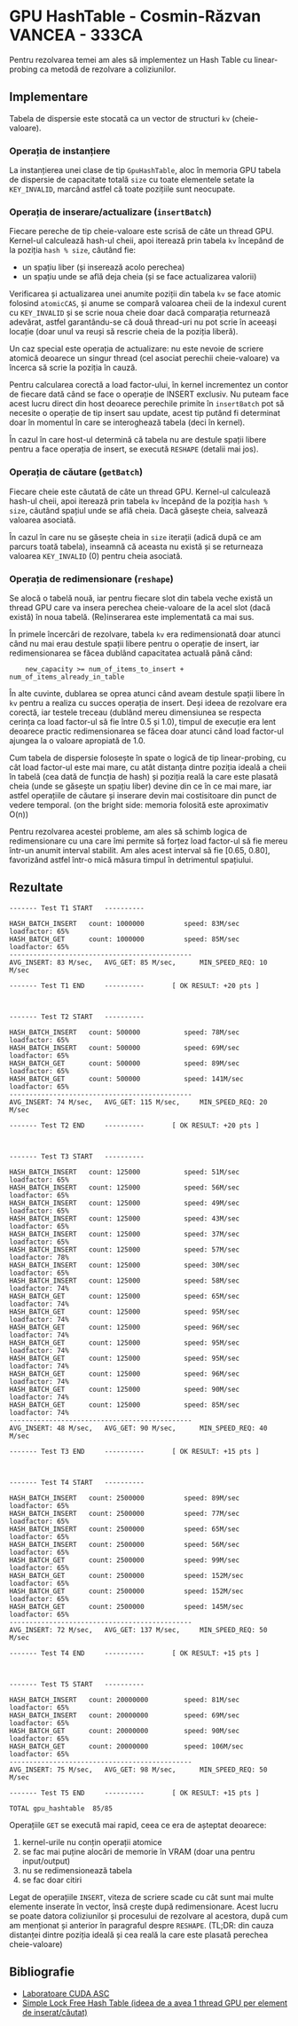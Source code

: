 # GPU HashTable - Cosmin-Răzvan VANCEA - 333CA

Pentru rezolvarea temei am ales să implementez un Hash Table cu linear-probing
ca metodă de rezolvare a coliziunilor.

## Implementare

Tabela de dispersie este stocată ca un vector de structuri `kv` (cheie-valoare).

### Operația de instanțiere

La instanțierea unei clase de tip `GpuHashTable`, aloc în memoria GPU tabela de
dispersie de capacitate totală `size` cu toate elementele setate la `KEY_INVALID`,
marcând astfel că toate pozițiile sunt neocupate.

### Operația de inserare/actualizare (`insertBatch`)

Fiecare pereche de tip cheie-valoare este scrisă de câte un thread GPU. Kernel-ul
calculează hash-ul cheii, apoi iterează prin tabela `kv` începând de la poziția
`hash % size`, câutând fie:

- un spațiu liber (și inserează acolo perechea)
- un spațiu unde se află deja cheia (și se face actualizarea valorii)

Verificarea și actualizarea unei anumite poziții din tabela `kv` se face atomic
folosind `atomicCAS`, și anume se compară valoarea cheii de la indexul curent cu
`KEY_INVALID` și se scrie noua cheie doar dacă comparația returnează adevărat,
astfel garantându-se că două thread-uri nu pot scrie în aceeași locație (doar
unul va reuși să rescrie cheia de la poziția liberă).

Un caz special este operația de actualizare: nu este nevoie de scriere atomică
deoarece un singur thread (cel asociat perechii cheie-valoare) va încerca să
scrie la poziția în cauză.

Pentru calcularea corectă a load factor-ului, în kernel incrementez un contor
de fiecare dată când se face o operație de INSERT exclusiv. Nu puteam face
acest lucru direct din host deoarece perechile primite în `insertBatch` pot
să necesite o operație de tip insert sau update, acest tip putând fi determinat
doar în momentul în care se interoghează tabela (deci în kernel).

În cazul în care host-ul determină că tabela nu are destule spații libere
pentru a face operația de insert, se execută `RESHAPE` (detalii mai jos).

### Operația de căutare (`getBatch`)

Fiecare cheie este căutată de câte un thread GPU. Kernel-ul calculează hash-ul
cheii, apoi iterează prin tabela `kv` începând de la poziția
`hash % size`, câutând spațiul unde se află cheia. Dacă găsește cheia, salvează
valoarea asociată.

În cazul în care nu se găsește cheia in `size` iterații (adică după ce am
parcurs toată tabela), inseamnă că aceasta nu există și se returneaza valoarea
`KEY_INVALID` (0) pentru cheia asociată.

### Operația de redimensionare (`reshape`)

Se alocă o tabelă nouă, iar pentru fiecare slot din tabela veche există un thread
GPU care va insera perechea cheie-valoare de la acel slot (dacă există) în noua
tabelă. (Re)inserarea este implementată ca mai sus.

În primele încercări de rezolvare, tabela `kv` era redimensionată doar atunci
când nu mai erau destule spații libere pentru o operație de insert, iar
redimensionarea se făcea dublând capacitatea actuală până când:

```text
    new_capacity >= num_of_items_to_insert + num_of_items_already_in_table
```

În alte cuvinte, dublarea se oprea atunci când aveam destule spații libere
în `kv` pentru a realiza cu succes operația de insert. Deși ideea de rezolvare
era corectă, iar testele treceau (dublând mereu dimensiunea se respecta cerința
ca load factor-ul să fie între 0.5 și 1.0), timpul de execuție era lent deoarece
practic redimensionarea se făcea doar atunci când load factor-ul ajungea la o
valoare apropiată de 1.0.

Cum tabela de dispersie folosește în spate o logică de tip linear-probing,
cu cât load factor-ul este mai mare, cu atât distanța dintre poziția ideală a
cheii în tabelă (cea dată de funcția de hash) și poziția reală la care este
plasată cheia (unde se găsește un spațiu liber) devine din ce în ce mai mare,
iar astfel operațiile de căutare și inserare devin mai costisitoare din punct
de vedere temporal. (on the bright side: memoria folosită este aproximativ O(n))

Pentru rezolvarea acestei probleme, am ales să schimb logica de redimensionare
cu una care îmi permite să forțez load factor-ul să fie mereu într-un anumit
interval stabilit. Am ales acest interval să fie [0.65, 0.80], favorizând
astfel într-o mică măsura timpul în detrimentul spațiului.

## Rezultate

```text
------- Test T1 START   ----------

HASH_BATCH_INSERT   count: 1000000          speed: 83M/sec          loadfactor: 65%
HASH_BATCH_GET      count: 1000000          speed: 85M/sec          loadfactor: 65%
----------------------------------------------
AVG_INSERT: 83 M/sec,   AVG_GET: 85 M/sec,      MIN_SPEED_REQ: 10 M/sec

------- Test T1 END     ----------       [ OK RESULT: +20 pts ]



------- Test T2 START   ----------

HASH_BATCH_INSERT   count: 500000           speed: 78M/sec          loadfactor: 65%
HASH_BATCH_INSERT   count: 500000           speed: 69M/sec          loadfactor: 65%
HASH_BATCH_GET      count: 500000           speed: 89M/sec          loadfactor: 65%
HASH_BATCH_GET      count: 500000           speed: 141M/sec         loadfactor: 65%
----------------------------------------------
AVG_INSERT: 74 M/sec,   AVG_GET: 115 M/sec,     MIN_SPEED_REQ: 20 M/sec

------- Test T2 END     ----------       [ OK RESULT: +20 pts ]



------- Test T3 START   ----------

HASH_BATCH_INSERT   count: 125000           speed: 51M/sec          loadfactor: 65%
HASH_BATCH_INSERT   count: 125000           speed: 56M/sec          loadfactor: 65%
HASH_BATCH_INSERT   count: 125000           speed: 49M/sec          loadfactor: 65%
HASH_BATCH_INSERT   count: 125000           speed: 43M/sec          loadfactor: 65%
HASH_BATCH_INSERT   count: 125000           speed: 37M/sec          loadfactor: 65%
HASH_BATCH_INSERT   count: 125000           speed: 57M/sec          loadfactor: 78%
HASH_BATCH_INSERT   count: 125000           speed: 30M/sec          loadfactor: 65%
HASH_BATCH_INSERT   count: 125000           speed: 58M/sec          loadfactor: 74%
HASH_BATCH_GET      count: 125000           speed: 65M/sec          loadfactor: 74%
HASH_BATCH_GET      count: 125000           speed: 95M/sec          loadfactor: 74%
HASH_BATCH_GET      count: 125000           speed: 96M/sec          loadfactor: 74%
HASH_BATCH_GET      count: 125000           speed: 95M/sec          loadfactor: 74%
HASH_BATCH_GET      count: 125000           speed: 95M/sec          loadfactor: 74%
HASH_BATCH_GET      count: 125000           speed: 96M/sec          loadfactor: 74%
HASH_BATCH_GET      count: 125000           speed: 90M/sec          loadfactor: 74%
HASH_BATCH_GET      count: 125000           speed: 85M/sec          loadfactor: 74%
----------------------------------------------
AVG_INSERT: 48 M/sec,   AVG_GET: 90 M/sec,      MIN_SPEED_REQ: 40 M/sec

------- Test T3 END     ----------       [ OK RESULT: +15 pts ]



------- Test T4 START   ----------

HASH_BATCH_INSERT   count: 2500000          speed: 89M/sec          loadfactor: 65%
HASH_BATCH_INSERT   count: 2500000          speed: 77M/sec          loadfactor: 65%
HASH_BATCH_INSERT   count: 2500000          speed: 65M/sec          loadfactor: 65%
HASH_BATCH_INSERT   count: 2500000          speed: 56M/sec          loadfactor: 65%
HASH_BATCH_GET      count: 2500000          speed: 99M/sec          loadfactor: 65%
HASH_BATCH_GET      count: 2500000          speed: 152M/sec         loadfactor: 65%
HASH_BATCH_GET      count: 2500000          speed: 152M/sec         loadfactor: 65%
HASH_BATCH_GET      count: 2500000          speed: 145M/sec         loadfactor: 65%
----------------------------------------------
AVG_INSERT: 72 M/sec,   AVG_GET: 137 M/sec,     MIN_SPEED_REQ: 50 M/sec

------- Test T4 END     ----------       [ OK RESULT: +15 pts ]



------- Test T5 START   ----------

HASH_BATCH_INSERT   count: 20000000         speed: 81M/sec          loadfactor: 65%
HASH_BATCH_INSERT   count: 20000000         speed: 69M/sec          loadfactor: 65%
HASH_BATCH_GET      count: 20000000         speed: 90M/sec          loadfactor: 65%
HASH_BATCH_GET      count: 20000000         speed: 106M/sec         loadfactor: 65%
----------------------------------------------
AVG_INSERT: 75 M/sec,   AVG_GET: 98 M/sec,      MIN_SPEED_REQ: 50 M/sec

------- Test T5 END     ----------       [ OK RESULT: +15 pts ]

TOTAL gpu_hashtable  85/85
```

Operațiile `GET` se execută mai rapid, ceea ce era de așteptat deoarece:

1. kernel-urile nu conțin operații atomice
2. se fac mai puține alocări de memorie în VRAM (doar una pentru input/output)
3. nu se redimensionează tabela
4. se fac doar citiri

Legat de operațiile `INSERT`, viteza de scriere scade cu cât sunt mai multe
elemente inserate în vector, însă crește după redimensionare. Acest lucru se
poate datora coliziunilor și procesului de rezolvare al acestora, după cum am
menționat și anterior în paragraful despre `RESHAPE`. (TL;DR: din cauza
distanței dintre poziția ideală și cea reală la care este plasată perechea
cheie-valoare)

## Bibliografie

- [Laboratoare CUDA ASC](https://ocw.cs.pub.ro/courses/asc/laboratoare/08)
- [Simple Lock Free Hash Table (ideea de a avea 1 thread GPU per element de inserat/căutat)](https://nosferalatu.com/SimpleGPUHashTable.html)
